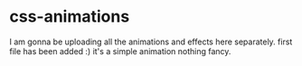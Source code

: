 # css-animations
I am gonna be uploading all the animations and effects here separately.
first file has been added :) it's a simple animation nothing fancy.
